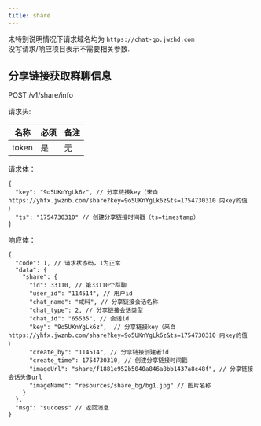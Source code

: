 ```yaml
---
title: share
---
```


未特别说明情况下请求域名均为 `https://chat-go.jwzhd.com`  
没写请求/响应项目表示不需要相关参数.  

## 分享链接获取群聊信息

POST /v1/share/info

请求头:  

|名称|必须|备注|
|-----|-----|-----|
|token|是|无|

请求体：

```JSONC
{
  "key": "9o5UKnYgLk6z", // 分享链接key（来自 https://yhfx.jwznb.com/share?key=9o5UKnYgLk6z&ts=1754730310 内key的值 ）
  "ts": "1754730310" // 创建分享链接时间戳（ts=timestamp）
}
```

响应体：

```JSONC
{
  "code": 1, // 请求状态码，1为正常
  "data": {
    "share": {
      "id": 33110, // 第33110个群聊
      "user_id": "114514", // 用户id
      "chat_name": "咸料", // 分享链接会话名称
      "chat_type": 2, // 分享链接会话类型
      "chat_id": "65535", // 会话id
      "key": "9o5UKnYgLk6z",  // 分享链接key（来自 https://yhfx.jwznb.com/share?key=9o5UKnYgLk6z&ts=1754730310 内key的值 ）
      "create_by": "114514", // 分享链接创建者id
      "create_time": 1754730310, // 创建分享链接时间戳
      "imageUrl": "share/f1881e952b5040a846a8bb1437a8c48f", // 分享链接会话头像url
      "imageName": "resources/share_bg/bg1.jpg" // 图片名称
    }
  },
  "msg": "success" // 返回消息
}
```
